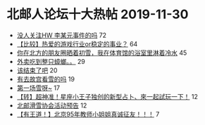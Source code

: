 # 北邮人论坛十大热帖 2019-11-30

- [没人关注HW 李某元事件的吗](https://bbs.byr.cn/article/WorkLife/1134614) 72
- [【比较】热爱的游戏行业or稳定的事业？](https://bbs.byr.cn/article/Job/2068383) 64
- [你在北方的朋友圈晒着初雪，我在体育馆的浴室里淋着冷水](https://bbs.byr.cn/article/Gymnasium/115720) 45
- [外卖吃到整只蟑螂。。](https://bbs.byr.cn/article/Food/506095) 29
- [该结束了吧](https://bbs.byr.cn/article/Feeling/3130865) 20
- [有去故宫看雪的吗](https://bbs.byr.cn/article/Talking/6168708) 19
- [第一场雪呀~](https://bbs.byr.cn/article/Picture/3251256) 17
- [【转】超神准！星座小王子独创的新型占卜、來一起試玩一下！](https://bbs.byr.cn/article/Constellations/326533) 12
- [北邮滑雪协会活动预告](https://bbs.byr.cn/article/Ski_Snowboard/733) 12
- [【有王道！】北京95年教师小姐姐真诚征友！！！](https://bbs.byr.cn/article/Friends/1945238) 7


